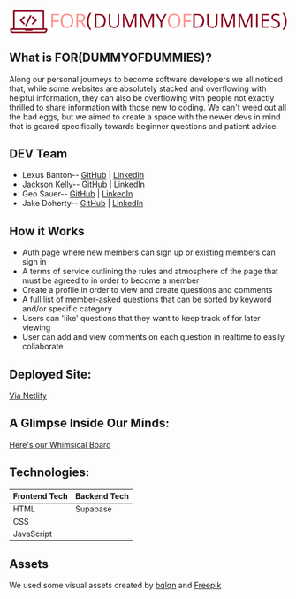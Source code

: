![logo](/assets/logo.png)

## What is FOR(DUMMYOFDUMMIES)?

Along our personal journeys to become software developers we all noticed that, while some websites are absolutely stacked and overflowing with helpful information, they can also be overflowing with people not exactly thrilled to share information with those new to coding. We can't weed out all the bad eggs, but we aimed to create a space with the newer devs in mind that is geared specifically towards beginner questions and patient advice.

## DEV Team

-   Lexus Banton-- [GitHub](https://github.com/Lexus-Banton) | [LinkedIn](https://www.linkedin.com/in/lexus-banton/)
-   Jackson Kelly-- [GitHub](https://github.com/Volantstream19) | [LinkedIn](https://www.linkedin.com/in/jackson-kelly-26999a201/)
-   Geo Sauer-- [GitHub](https://github.com/GeoSauer) | [LinkedIn](https://www.linkedin.com/in/geosauer)
-   Jake Doherty-- [GitHub](https://github.com/Jake-Doherty) | [LinkedIn](https://www.linkedin.com/in/jacob-doherty1/)

## How it Works

-   Auth page where new members can sign up or existing members can sign in
-   A terms of service outlining the rules and atmosphere of the page that must be agreed to in order to become a member
-   Create a profile in order to view and create questions and comments
-   A full list of member-asked questions that can be sorted by keyword and/or specific category
-   Users can 'like' questions that they want to keep track of for later viewing
-   User can add and view comments on each question in realtime to easily collaborate

## Deployed Site:

[Via Netlify](https://dummy-of-dummies.netlify.app)

## A Glimpse Inside Our Minds:

[Here's our Whimsical Board](https://whimsical.com/stack-overflow-for-dummy-of-dummies-BL5UcDA9zyvbtpYeLSWBp1@3CRerdhrAw85i1iCixGSiM3T)

## Technologies:

| Frontend Tech | Backend Tech |
| ------------- | ------------ |
| HTML          | Supabase     |
| CSS           |              |
| JavaScript    |              |

## Assets

We used some visual assets created by [bqlqn](https://www.flaticon.com/free-icons/visit) and [Freepik](https://www.flaticon.com/free-icons/dashboard)

